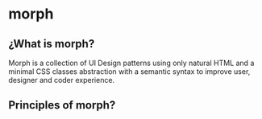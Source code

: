 # morph

## ¿What is morph?

Morph is a collection of UI Design patterns using only natural HTML and a minimal CSS classes abstraction with a semantic syntax to improve user, designer and coder experience.

## Principles of morph?

